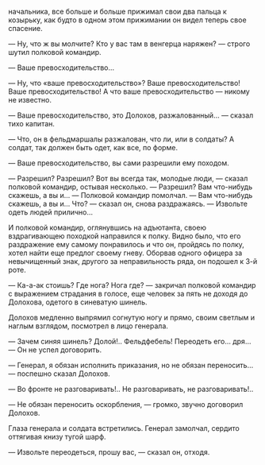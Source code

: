 начальника, все больше и больше прижимал свои два пальца к козырьку, как будто в одном этом прижимании он видел теперь свое спасение.

— Ну, что ж вы молчите? Кто у вас там в венгерца наряжен? — строго шутил полковой командир.

— Ваше превосходительство…

— Ну, что «ваше превосходительство»? Ваше превосходительство! Ваше превосходительство! А что ваше превосходительство — никому не известно.

— Ваше превосходительство, это Долохов, разжалованный… — сказал тихо капитан.

— Что, он в фельдмаршалы разжалован, что ли, или в солдаты? А солдат, так должен быть одет, как все, по форме.

— Ваше превосходительство, вы сами разрешили ему походом.

— Разрешил? Разрешил? Вот вы всегда так, молодые люди, — сказал полковой командир, остывая несколько. — Разрешил? Вам что-нибудь скажешь, а вы и… — Полковой командир помолчал. — Вам что-нибудь скажешь, а вы и… Что? — сказал он, снова раздражаясь. — Извольте одеть людей прилично…

И полковой командир, оглянувшись на адъютанта, своею вздрагивающею походкой направился к полку. Видно было, что его раздражение ему самому понравилось и что он, пройдясь по полку, хотел найти еще предлог своему гневу. Оборвав одного офицера за невычищенный знак, другого за неправильность ряда, он подошел к 3-й роте.

— Ка-а-ак стоишь? Где нога? Нога где? — закричал полковой командир с выражением страдания в голосе, еще человек за пять не доходя до Долохова, одетого в синеватую шинель.

Долохов медленно выпрямил согнутую ногу и прямо, своим светлым и наглым взглядом, посмотрел в лицо генерала.

— Зачем синяя шинель? Долой!.. Фельдфебель! Переодеть его… дря… — Он не успел договорить.

— Генерал, я обязан исполнить приказания, но не обязан переносить… — поспешно сказал Долохов.

— Во фронте не разговаривать!.. Не разговаривать, не разговаривать!..

— Не обязан переносить оскорбления, — громко, звучно договорил Долохов.

Глаза генерала и солдата встретились. Генерал замолчал, сердито оттягивая книзу тугой шарф.

— Извольте переодеться, прошу вас, — сказал он, отходя.

</div>

<div class="section">

